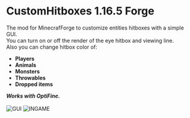 # CustomHitboxes 1.16.5 Forge
The mod for MinecrafForge to customize entities hitboxes with a simple GUI.<br/>
You can turn on or off the render of the eye hitbox and viewing line.<br/>
Also you can change hitbox color of:
- **Players**
- **Animals**
- **Monsters**
- **Throwables**
- **Dropped items**<br/>

***Works with OptiFine.***<br/>
<br/>
![GUI](https://user-images.githubusercontent.com/46312126/191856125-38749edd-df2d-45d1-86f3-4dd64cc0e115.png)
![INGAME](https://user-images.githubusercontent.com/46312126/191962299-12e9a2a3-0343-4ec8-bcf7-62d67924432a.png)

